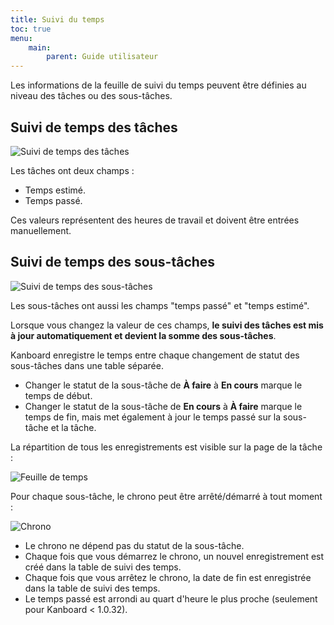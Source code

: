 ```yaml
---
title: Suivi du temps
toc: true
menu:
    main:
        parent: Guide utilisateur
---
```


Les informations de la feuille de suivi du temps peuvent être définies au niveau des tâches ou des sous-tâches.

Suivi de temps des tâches
-------------------------

![Suivi de temps des tâches](/images/v1/fr/task-time-tracking.png)

Les tâches ont deux champs :

- Temps estimé.
- Temps passé.

Ces valeurs représentent des heures de travail et doivent être entrées manuellement.

Suivi de temps des sous-tâches
------------------------------

![Suivi de temps des sous-tâches](/images/v1/fr/subtask-time-tracking.png)

Les sous-tâches ont aussi les champs "temps passé" et "temps estimé".

Lorsque vous changez la valeur de ces champs, **le suivi des tâches est mis à jour automatiquement et devient la somme des sous-tâches**.

Kanboard enregistre le temps entre chaque changement de statut des sous-tâches dans une table séparée.

- Changer le statut de la sous-tâche de **À faire** à **En cours** marque le temps de début.
- Changer le statut de la sous-tâche de **En cours** à **À faire** marque le temps de fin, mais met également à jour le temps passé sur la sous-tâche et la tâche.

La répartition de tous les enregistrements est visible sur la page de la tâche :

![Feuille de temps](/images/v1/fr/task-timesheet.png)

Pour chaque sous-tâche, le chrono peut être arrêté/démarré à tout moment :

![Chrono](/images/v1/fr/subtask-timer.png)

- Le chrono ne dépend pas du statut de la sous-tâche.
- Chaque fois que vous démarrez le chrono, un nouvel enregistrement est créé dans la table de suivi des temps.
- Chaque fois que vous arrêtez le chrono, la date de fin est enregistrée dans la table de suivi des temps.
- Le temps passé est arrondi au quart d'heure le plus proche (seulement pour Kanboard < 1.0.32).
